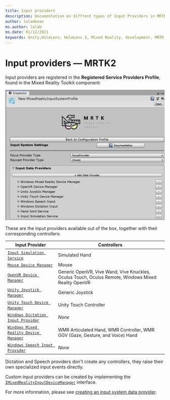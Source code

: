 ```yaml
---
title: Input providers
description: Documentation on diffrent types of Input Providers in MRTK
author: lolambean
ms.author: lolab
ms.date: 01/12/2021
keywords: Unity,HoloLens, HoloLens 2, Mixed Reality, development, MRTK,
---
```


# Input providers &#8212; MRTK2

Input providers are registered in the **Registered Service Providers Profile**, found in the Mixed Reality Toolkit component:

<img src="../images/input/RegisteredServiceProviders.PNG" width="650px" alt="Service providers">

These are the input providers available out of the box, together with their corresponding controllers:

| Input Provider | Controllers |
| --- | --- |
| [`Input Simulation Service`](xref:Microsoft.MixedReality.Toolkit.Input.InputSimulationService?view=mixed-reality-toolkit-unity-2020-dotnet-2.8.0&preserve-view=true) | Simulated Hand |
| [`Mouse Device Manager`](xref:Microsoft.MixedReality.Toolkit.Input.UnityInput.MouseDeviceManager?view=mixed-reality-toolkit-unity-2020-dotnet-2.8.0&preserve-view=true) | Mouse  |
| [`OpenVR Device Manager`](xref:Microsoft.MixedReality.Toolkit.OpenVR.Input.OpenVRDeviceManager?view=mixed-reality-toolkit-unity-2020-dotnet-2.8.0&preserve-view=true) | Generic OpenVR, Vive Wand, Vive Knuckles, Oculus Touch, Oculus Remote, Windows Mixed Reality OpenVR  |
| [`Unity Joystick Manager`](xref:Microsoft.MixedReality.Toolkit.Input.UnityInput.UnityJoystickManager?view=mixed-reality-toolkit-unity-2020-dotnet-2.8.0&preserve-view=true) | Generic Joystick  |
| [`Unity Touch Device Manager`](xref:Microsoft.MixedReality.Toolkit.Input.UnityInput.UnityTouchDeviceManager?view=mixed-reality-toolkit-unity-2020-dotnet-2.8.0&preserve-view=true) | Unity Touch Controller  |
| [`Windows Dictation Input Provider`](xref:Microsoft.MixedReality.Toolkit.Windows.Input.WindowsDictationInputProvider?view=mixed-reality-toolkit-unity-2020-dotnet-2.8.0&preserve-view=true) | *None*  |
| [`Windows Mixed Reality Device Manager`](xref:Microsoft.MixedReality.Toolkit.WindowsMixedReality.Input.WindowsMixedRealityDeviceManager?view=mixed-reality-toolkit-unity-2020-dotnet-2.8.0&preserve-view=true) | WMR Articulated Hand, WMR Controller, WMR GGV (Gaze, Gesture, and Voice) Hand |
| [`Windows Speech Input Provider`](xref:Microsoft.MixedReality.Toolkit.Windows.Input.WindowsSpeechInputProvider?view=mixed-reality-toolkit-unity-2020-dotnet-2.8.0&preserve-view=true) | *None* |

Dictation and Speech providers don't create any controllers, they raise their own specialized input events directly.

Custom input providers can be created by implementing the [`IMixedRealityInputDeviceManager`](xref:Microsoft.MixedReality.Toolkit.Input.IMixedRealityInputDeviceManager?view=mixed-reality-toolkit-unity-2020-dotnet-2.8.0&preserve-view=true) interface.

For more information, please see [creating an input system data provider](create-data-provider.md).

